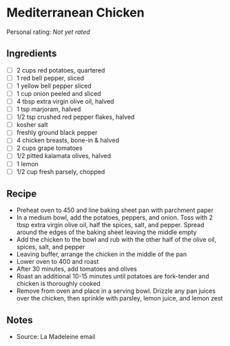 <!-- Needs Manual Review -->

<!-- Do not modify sections with "AUTO-*". They are updated by make.py -->

# Mediterranean Chicken

<!-- rating=0; (User can specify rating on scale of 1-5) -->
<!-- AUTO-UserRating -->
Personal rating: *Not yet rated*
<!-- /AUTO-UserRating -->

<!-- name_image=None; (User can specify image name) -->
<!-- AUTO-Image -->
<!-- TODO: Capture image -->
<!-- /AUTO-Image -->

## Ingredients

* [ ] 2 cups red potatoes, quartered
* [ ] 1 red bell pepper, sliced
* [ ] 1 yellow bell pepper sliced
* [ ] 1 cup onion peeled and sliced
* [ ] 4 tbsp extra virgin olive oil, halved
* [ ] 1 tsp marjoram, halved
* [ ] 1/2 tsp crushed red pepper flakes, halved
* [ ] kosher salt
* [ ] freshly ground black pepper
* [ ] 4 chicken breasts, bone-in & halved
* [ ] 2 cups grape tomatoes
* [ ] 1/2 pitted kalamata olives, halved
* [ ] 1 lemon
* [ ] 1/2 cup fresh parsely, chopped

## Recipe

* Preheat oven to 450 and line baking sheet pan with parchment paper
* In a medium bowl, add the potatoes, peppers, and onion. Toss with 2 tbsp extra virgin olive oil, half the spices, salt, and pepper. Spread around the edges of the baking sheet leaving the middle empty
* Add the chicken to the bowl and rub with the other half of the olive oil, spices, salt, and pepper
* Leaving buffer, arrange the chicken in the middle of the pan
* Lower oven to 400 and roast
* After 30 minutes, add tomatoes and olives
* Roast an additional 10-15 minutes until potatoes are fork-tender and chicken is thoroughly cooked
* Remove from oven and place in a serving bowl. Drizzle any pan juices over the chicken, then sprinkle with parsley, lemon juice, and lemon zest

## Notes

* Source: La Madeleine email
